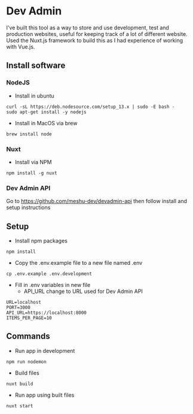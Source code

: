 # Dev Admin

I've built this tool as a way to store and use development, test and production websites, useful for keeping track of a lot of different website. Used the Nuxt.js framework to build this as I had experience of working with Vue.js. 

## Install software
### NodeJS
- Install in ubuntu
```
curl -sL https://deb.nodesource.com/setup_13.x | sudo -E bash -
sudo apt-get install -y nodejs
```
- Install in MacOS via brew 
```
brew install node
```
### Nuxt
- Install via NPM
```
npm install -g nuxt
```
### Dev Admin API
Go to https://github.com/meshu-dev/devadmin-api then follow install and setup instructions

## Setup 
- Install npm packages
```
npm install
```
- Copy the .env.example file to a new file named .env
```
cp .env.example .env.development
```
- Fill in .env variables in new file
    - API_URL change to URL used for Dev Admin API
```
URL=localhost
PORT=3000
API_URL=https://localhost:8000
ITEMS_PER_PAGE=10
```
## Commands
- Run app in development
```
npm run nodemon
```
- Build files
```
nuxt build
```
- Run app using built files
```
nuxt start
```
